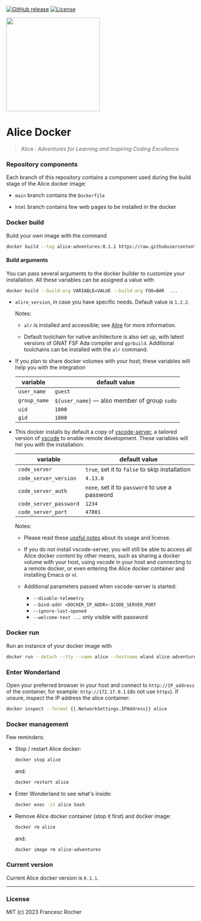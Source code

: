 [![GitHub release](https://img.shields.io/github/release/alice-adventures/docker.svg)](https://github.com/alice-adventures/docker/releases/latest)
[![License](https://img.shields.io/github/license/alice-adventures/docker.svg?color=blue)](https://github.com/alice-adventures/docker/blob/master/LICENSE)

<img src="https://raw.githubusercontent.com/wiki/alice-adventures/Alice/Alice_Adventures.png" width="250" />

# Alice Docker

> Alice : _Adventures for Learning and Inspiring Coding Excellence_


### Repository components

Each branch of this repository contains a component used during the build stage
of the Alice docker image:

  * `main` branch contains the `Dockerfile`

  * `html` branch contains few web pages to be installed in the docker


### Docker build

Build your own image with the command

```sh
docker build --tag alice-adventures:0.1.1 https://raw.githubusercontent.com/alice-adventures/docker/main/Dockerfile
```

#### Build arguments

You can pass several arguments to the docker builder to customize your
installation. All these variables can be assigned a value with

```sh
docker build --build-arg VARIABLE=VALUE --build-arg FOO=BAR  ...
```

  * `alire_version`, in case you have specific needs. Default value is `1.2.2`.

    Notes:

    + `alr` is installed and accessible; see [Alire](https://alire.ada.dev) for
      more information.

    + Default toolchain for native architecture is also set up, with latest
      versions of GNAT FSF Ada compiler and `gprbuild`. Additional toolchains
      can be installed with the `alr` command.

  * If you plan to share docker volumes with your host, these variables will
    help you with the integration

    | variable     | default value                                |
    |--------------|----------------------------------------------|
    | `user_name`  | `guest`                                      |
    | `group_name` | `${user_name}` — also member of group `sudo` |
    | `uid`        | `1000`                                       |
    | `gid`        | `1000`                                       |

  * This docker installs by default  a copy of
    [vscode-server](https://code.visualstudio.com/docs/remote/vscode-server), a
    tailored version of [vscode](https://code.visualstudio.com/) to enable
    remote development. These variables will hel you with the installation:

    | variable               | default value                                  |
    |------------------------|------------------------------------------------|
    | `code_server`          | `true`, set it to `false` to skip installation |
    | `code_server_version`  | `4.13.0`                                       |
    | `code_server_auth`     | `none`, set it to `password` to use a password |
    | `code_server_password` | `1234`                                         |
    | `code_server_port`     | `47801`                                        |

    Notes:

      + Please read these [useful
        notes](https://code.visualstudio.com/docs/remote/vscode-server#_common-questions)
        about its usage and license.

      * If you do not install vscode-server, you will still be able to access
        all Alice docker content by other means, such as sharing a docker volume
        with your host, using vscode in your host and connecting to a remote
        docker, or even entering the Alice docker container and installing Emacs
        or vi.

      * Additional parameters passed when vscode-server is started:

        + `--disable-telemetry`
        + `--bind-addr <DOCKER_IP_ADDR>:$CODE_SERVER_PORT`
        + `--ignore-last-opened`
        + `--welcome-text ...` only visible with password


### Docker run

Run an instance of your docker image with

```sh
docker run --detach --tty --name alice --hostname wland alice-adventures:0.1.1
```


### Enter Wonderland

Open your preferred browser in your host and connect to `http://IP_address`
of the container, for example: `http://172.17.0.1` (do not use `https`). If
unsure, inspect the IP address the alice container:

```sh
docker inspect --format {{.NetworkSettings.IPAddress}} alice
```


### Docker management

Few reminders:

  * Stop / restart Alice docker:

    ```sh
    docker stop alice
    ```

    and:

    ```sh
    docker restart alice
    ```

  * Enter Wonderland to see what's inside:

    ```sh
    docker exec -it alice bash
    ```

  * Remove Alice docker container (stop it first) and docker image:

    ```sh
    docker rm alice
    ```

    and:

    ```sh
    docker image rm alice-adventures
    ```



### Current version

Current Alice docker version is `0.1.1`.


---
### License
MIT (c) 2023 Francesc Rocher
